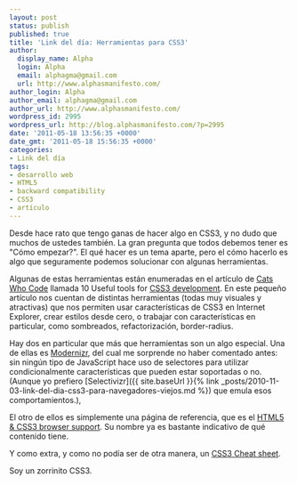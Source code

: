 ```yaml
---
layout: post
status: publish
published: true
title: 'Link del día: Herramientas para CSS3'
author:
  display_name: Alpha
  login: Alpha
  email: alphagma@gmail.com
  url: http://www.alphasmanifesto.com/
author_login: Alpha
author_email: alphagma@gmail.com
author_url: http://www.alphasmanifesto.com/
wordpress_id: 2995
wordpress_url: http://blog.alphasmanifesto.com/?p=2995
date: '2011-05-18 13:56:35 +0000'
date_gmt: '2011-05-18 15:56:35 +0000'
categories:
- Link del día
tags:
- desarrollo web
- HTML5
- backward compatibility
- CSS3
- artículo
---
```


Desde hace rato que tengo ganas de hacer algo en CSS3, y no dudo que muchos de ustedes también. La gran pregunta que todos debemos tener es "Cómo empezar?". El qué hacer es un tema aparte, pero el cómo hacerlo es algo que seguramente podemos solucionar con algunas herramientas.

Algunas de estas herramientas están enumeradas en el artículo de [Cats Who Code](http://www.catswhocode.com/) llamada 10 Useful tools for [CSS3 development](http://www.catswhocode.com/blog/10-useful-tools-to-simplify-css3-development). En este pequeño artículo nos cuentan de distintas herramientas (todas muy visuales y atractivas) que nos permiten usar características de CSS3 en Internet Explorer, crear estilos desde cero, o trabajar con características en particular, como sombreados, refactorización, border-radius.

Hay dos en particular que más que herramientas son un algo especial. Una de ellas es [Modernizr](http://www.modernizr.com/), del cual me sorprende no haber comentado antes: sin ningún tipo de JavaScript hace uso de selectores para utilizar condicionalmente características que pueden estar soportadas o no. (Aunque yo prefiero [Selectivizr]({{ site.baseUrl }}{% link _posts/2010-11-03-link-del-dia-css3-para-navegadores-viejos.md %}) que emula esos comportamientos.),

El otro de ellos es simplemente una página de referencia, que es el [HTML5 &amp; CSS3 browser support](http://www.findmebyip.com/litmus/#target-selector). Su  nombre ya es bastante indicativo de qué contenido tiene.

Y como extra, y como no podía ser de otra manera, un [CSS3 Cheat sheet](http://www.smashingmagazine.com/2009/07/13/css-3-cheat-sheet-pdf/).

Soy un zorrinito CSS3.
